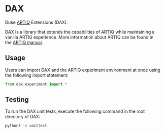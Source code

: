 # DAX

Duke [ARTIQ](https://github.com/m-labs/artiq) Extensions (DAX).

DAX is a library that extends the capabilities of ARTIQ while maintaining a vanilla ARTIQ experience.
More information about ARTIQ can be found in the [ARTIQ manual](https://m-labs.hk/artiq/manual/).

## Usage

Users can import DAX and the ARTIQ experiment environment at once using the following import statement:

```python
from dax.experiment import *
```

## Testing

To run the DAX unit tests, execute the following command in the root directory of DAX:

```bash
python3 -m unittest
```
